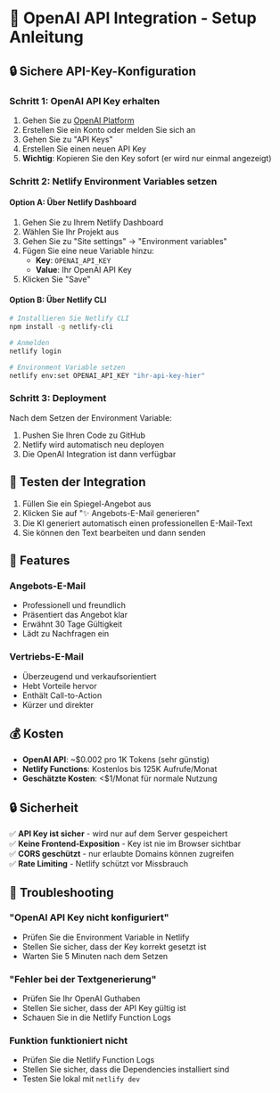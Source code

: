# 🤖 OpenAI API Integration - Setup Anleitung

## 🔒 Sichere API-Key-Konfiguration

### Schritt 1: OpenAI API Key erhalten
1. Gehen Sie zu [OpenAI Platform](https://platform.openai.com/)
2. Erstellen Sie ein Konto oder melden Sie sich an
3. Gehen Sie zu "API Keys"
4. Erstellen Sie einen neuen API Key
5. **Wichtig**: Kopieren Sie den Key sofort (er wird nur einmal angezeigt)

### Schritt 2: Netlify Environment Variables setzen

#### Option A: Über Netlify Dashboard
1. Gehen Sie zu Ihrem Netlify Dashboard
2. Wählen Sie Ihr Projekt aus
3. Gehen Sie zu "Site settings" → "Environment variables"
4. Fügen Sie eine neue Variable hinzu:
   - **Key**: `OPENAI_API_KEY`
   - **Value**: Ihr OpenAI API Key
5. Klicken Sie "Save"

#### Option B: Über Netlify CLI
```bash
# Installieren Sie Netlify CLI
npm install -g netlify-cli

# Anmelden
netlify login

# Environment Variable setzen
netlify env:set OPENAI_API_KEY "ihr-api-key-hier"
```

### Schritt 3: Deployment
Nach dem Setzen der Environment Variable:
1. Pushen Sie Ihren Code zu GitHub
2. Netlify wird automatisch neu deployen
3. Die OpenAI Integration ist dann verfügbar

## 🧪 Testen der Integration

1. Füllen Sie ein Spiegel-Angebot aus
2. Klicken Sie auf "✨ Angebots-E-Mail generieren"
3. Die KI generiert automatisch einen professionellen E-Mail-Text
4. Sie können den Text bearbeiten und dann senden

## 🔧 Features

### Angebots-E-Mail
- Professionell und freundlich
- Präsentiert das Angebot klar
- Erwähnt 30 Tage Gültigkeit
- Lädt zu Nachfragen ein

### Vertriebs-E-Mail
- Überzeugend und verkaufsorientiert
- Hebt Vorteile hervor
- Enthält Call-to-Action
- Kürzer und direkter

## 💰 Kosten

- **OpenAI API**: ~$0.002 pro 1K Tokens (sehr günstig)
- **Netlify Functions**: Kostenlos bis 125K Aufrufe/Monat
- **Geschätzte Kosten**: <$1/Monat für normale Nutzung

## 🔒 Sicherheit

✅ **API Key ist sicher** - wird nur auf dem Server gespeichert  
✅ **Keine Frontend-Exposition** - Key ist nie im Browser sichtbar  
✅ **CORS geschützt** - nur erlaubte Domains können zugreifen  
✅ **Rate Limiting** - Netlify schützt vor Missbrauch  

## 🐛 Troubleshooting

### "OpenAI API Key nicht konfiguriert"
- Prüfen Sie die Environment Variable in Netlify
- Stellen Sie sicher, dass der Key korrekt gesetzt ist
- Warten Sie 5 Minuten nach dem Setzen

### "Fehler bei der Textgenerierung"
- Prüfen Sie Ihr OpenAI Guthaben
- Stellen Sie sicher, dass der API Key gültig ist
- Schauen Sie in die Netlify Function Logs

### Funktion funktioniert nicht
- Prüfen Sie die Netlify Function Logs
- Stellen Sie sicher, dass die Dependencies installiert sind
- Testen Sie lokal mit `netlify dev` 